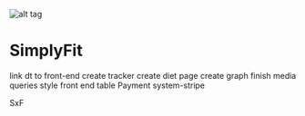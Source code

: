 ![alt tag](https://apis.mail.yahoo.com/ws/v3/mailboxes/@.id==VjN-fPjCGYf9TcvfzgwUsDgxQGJNJ6CDvfs0ugenaBvhpbMXP2zTf54Is2v5M79lLJvs6F676llwJijNHGM9Rx73ng/messages/@.id==ABU_2gRB4H_gW0PU3QCr4C2NOSA/content/parts/@.id==2/thumbnail?appId=YMailNorrin)



# SimplyFit

link dt to front-end
create tracker
create diet page
create graph
finish media queries 
style front end table
Payment system-stripe


SxF
